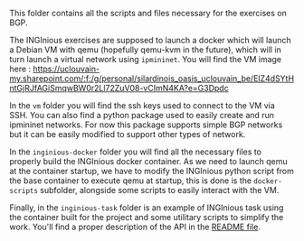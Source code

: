 This folder contains all the scripts and files necessary for the exercises on
BGP.

The INGInious exercises are supposed to launch a docker which will launch a 
Debian VM with qemu (hopefully qemu-kvm in the future), which will in turn launch a 
virtual network using `ipmininet`. You will find the VM image here :
https://uclouvain-my.sharepoint.com/:f:/g/personal/silardinois_oasis_uclouvain_be/ElZ4dSYtHntGjRJfAGiSmqwBW0r2Ll72ZuV08-vCImN4KA?e=G3Dpdc


In the `vm` folder you will find the ssh keys used to connect to the VM via SSH.
You can also find a python package used to easily create and run ipmininet networks.
For now this package supports simple BGP networks but it can be easily modified
to support other types of network.


In the `inginious-docker` folder you will find all the necessary files to properly
build the INGInious docker container. As we need to launch qemu at the
container startup, we have to modify the INGInious python script from
the base container to execute qemu at startup, this is done is the `docker-scripts`
subfolder, alongside some scripts to easily interact with the VM.


Finally, in the `inginious-task` folder is an example of INGInious task using
the container built for the project and some utilitary scripts to simplify the work.
You'll find a proper description of the API in the [README file](inginious-tasks/README.md).